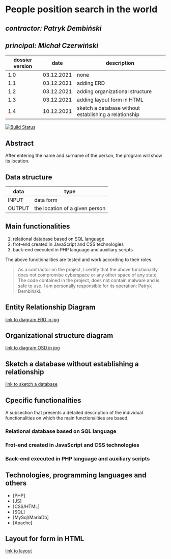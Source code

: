 # People position search in the world

## _contractor: Patryk Dembiński_
## _principal: Michał Czerwiński_


| dossier version | date | description |
| ------ | ------ | ------ |
| 1.0 | 03.12.2021 | none |
| 1.1 | 03.12.2021 | adding ERD |
| 1.2 | 03.12.2021 | adding organizational structure |
| 1.3 | 03.12.2021 | adding layout form in HTML |
| 1.4 | 10.12.2021 | sketch a database without establishing a relationship |

[![Build Status](https://travis-ci.org/joemccann/dillinger.svg?branch=master)](https://travis-ci.org/joemccann/dillinger)

## Abstract 
After entering the name and surname of the person, the program will show its location.

## Data structure

| data | type |
| ------ | ------ |
| INPUT | data form |
| OUTPUT | the location of a given person |

## Main functionalities

1. relational database based on SQL language
1. frot-end created in JavaScript and CSS technologies
1. back-end executed in PHP language and auxiliary scripts

The above functionalities are tested and work according to their roles.

> As a contractor on the project, I certify that the above functionality 
> does not compromise cyberspace or any other space of any state. 
> The code contained in the project, does not contain malware and is safe to use. 
> I am personally responsible for its operation: Patryk Dembiński.

## Entity Relationship Diagram

[link to diagram ERD in jpg][erd]

## Organizational structure diagram

[link to diagram OSD in jpg][osd]

## Sketch a database without establishing a relationship

[link to sketch a database][db]

## Cpecific functionalities

A subsection that presents a detailed description of the individual functionalities on which the main functionalities are based.

### Relational database based on SQL language

### Frot-end created in JavaScript and CSS technologies

### Back-end executed in PHP language and auxiliary scripts

## Technologies, programming languages and others

- [PHP]
- [JS]
- [CSS/HTML]
- [SQL]
- [MySql/MariaDb]
- [Apache]

## Layout for form in HTML

[link to layout][form]

 [erd]: <https://github.com/Michal3456/3ai5/blob/main/4/ERD.jpg>
 
 [osd]: <https://github.com/Michal3456/3ai5/blob/main/4/OSD.jpg>
 
 [form]: <https://github.com/Michal3456/3ai5/blob/main/4/Layout.png>
 
 [db]: <https://github.com/Michal3456/3ai5/blob/main/4/db.jpg>
 
 [wireframeMain]: <https://github.com/Michal3456/example_project/blob/main/sprites/a_wireframe_subpage_with_the_main_application_form.jpg>
 
 [wireframeExample]: <https://github.com/Michal3456/example_project/blob/main/sprites/wireframe%20subpage_simple.jpg>
